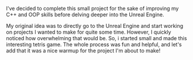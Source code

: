 I've decided to complete this small project for the sake of improving my C++ and OOP skills before delving deeper into the Unreal Engine.

My original idea was to directly go to the Unreal Engine and start working on projects I wanted to make for quite some time. However, I quickly noticed how overwhelming that would be. 
So, i started small and made this interesting tetris game. The whole process was fun and helpful, and let's add that it was a nice warmup for the project I'm about to make!
